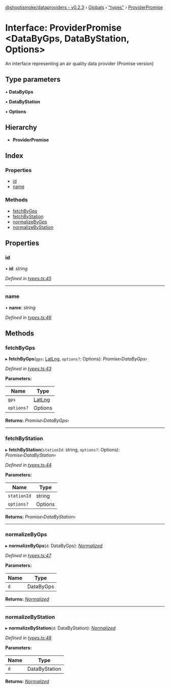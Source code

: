 [@shootismoke/dataproviders - v0.2.3](../README.md) › [Globals](../globals.md) › ["types"](../modules/_types_.md) › [ProviderPromise](_types_.providerpromise.md)

# Interface: ProviderPromise <**DataByGps, DataByStation, Options**>

An interface representing an air quality data provider (Promise version)

## Type parameters

▪ **DataByGps**

▪ **DataByStation**

▪ **Options**

## Hierarchy

* **ProviderPromise**

## Index

### Properties

* [id](_types_.providerpromise.md#id)
* [name](_types_.providerpromise.md#name)

### Methods

* [fetchByGps](_types_.providerpromise.md#fetchbygps)
* [fetchByStation](_types_.providerpromise.md#fetchbystation)
* [normalizeByGps](_types_.providerpromise.md#normalizebygps)
* [normalizeByStation](_types_.providerpromise.md#normalizebystation)

## Properties

###  id

• **id**: *string*

*Defined in [types.ts:45](https://github.com/shootismoke/common/blob/5b392da/packages/dataproviders/src/types.ts#L45)*

___

###  name

• **name**: *string*

*Defined in [types.ts:46](https://github.com/shootismoke/common/blob/5b392da/packages/dataproviders/src/types.ts#L46)*

## Methods

###  fetchByGps

▸ **fetchByGps**(`gps`: [LatLng](_types_.latlng.md), `options?`: Options): *Promise‹DataByGps›*

*Defined in [types.ts:43](https://github.com/shootismoke/common/blob/5b392da/packages/dataproviders/src/types.ts#L43)*

**Parameters:**

Name | Type |
------ | ------ |
`gps` | [LatLng](_types_.latlng.md) |
`options?` | Options |

**Returns:** *Promise‹DataByGps›*

___

###  fetchByStation

▸ **fetchByStation**(`stationId`: string, `options?`: Options): *Promise‹DataByStation›*

*Defined in [types.ts:44](https://github.com/shootismoke/common/blob/5b392da/packages/dataproviders/src/types.ts#L44)*

**Parameters:**

Name | Type |
------ | ------ |
`stationId` | string |
`options?` | Options |

**Returns:** *Promise‹DataByStation›*

___

###  normalizeByGps

▸ **normalizeByGps**(`d`: DataByGps): *[Normalized](../modules/_types_.md#normalized)*

*Defined in [types.ts:47](https://github.com/shootismoke/common/blob/5b392da/packages/dataproviders/src/types.ts#L47)*

**Parameters:**

Name | Type |
------ | ------ |
`d` | DataByGps |

**Returns:** *[Normalized](../modules/_types_.md#normalized)*

___

###  normalizeByStation

▸ **normalizeByStation**(`d`: DataByStation): *[Normalized](../modules/_types_.md#normalized)*

*Defined in [types.ts:48](https://github.com/shootismoke/common/blob/5b392da/packages/dataproviders/src/types.ts#L48)*

**Parameters:**

Name | Type |
------ | ------ |
`d` | DataByStation |

**Returns:** *[Normalized](../modules/_types_.md#normalized)*
